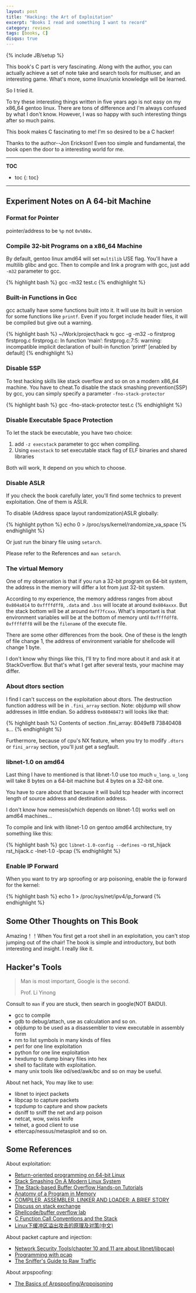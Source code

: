```yaml
---
layout: post
title: "Hacking: the Art of Exploitation"
excerpt: "Books I read and something I want to record"
category: reviews
tags: [books, C]
disqus: true
---
```

{% include JB/setup %}

This book's C part is very fascinating. Along with the author, you can actually achieve a set of note take and search tools for multiuser, and an interesting game. What's more, some linux/unix knowledge will be learned.

So I tried it.

To try these interesting things written in five years ago is not easy on my x86\_64 gentoo linux. There are tons of difference and I'm always confused by what I don't know. However, I was so happy with such interesting things after so much pains.

This book makes C fascinating to me! I'm so desired to be a C hacker!

Thanks to the author--Jon Erickson! Even too simple and fundamental, the book open the door to a interesting world for me.

---

**TOC**

* toc
{: toc}

---

## Experiment Notes on A 64-bit Machine

### Format for Pointer

pointer/address to be `%p` not `0x%08x`.

### Compile 32-bit Programs on a x86\_64 Machine

By default, gentoo linux amd64 will set `multilib` USE flag. You'll have a multilib glibc and gcc. Then to compile and link a program with gcc, just add `-m32` parameter to gcc.

{% highlight bash %}
gcc -m32 test.c
{% endhighlight %}

### Built-in Functions in Gcc

gcc actually have some functions built into it. It will use its built in version for some functions like `printf`. Even if you forget include header files, it will be compiled but give out a warning.

{% highlight bash %}
~/Work/project/hack ⮀ gcc -g -m32 -o firstprog firstprog.c
firstprog.c: In function ‘main’:
firstprog.c:7:5: warning: incompatible implicit declaration of built-in function ‘printf’ [enabled by default]
{% endhighlight %}

### Disable SSP

To test hacking skills like stack overflow and so on on a modern x86\_64 machine. You have to cheat.To disable the stack smashing prevention(SSP) by gcc, you can simply specify a parameter `-fno-stack-protector`

{% highlight bash %}
gcc -fno-stack-protector test.c
{% endhighlight %}

### Disable Executable Space Protection

To let the stack be executable, you have two choice:

1. add `-z execstack` parameter to gcc when compiling.
2. Using `execstack` to set executable stack flag of ELF binaries and shared libraries

Both will work, It depend on you which to choose.

### Disable ASLR

If you check the book carefully later, you'll find some technics to prevent exploitation. One of them is ASLR.

To disable (Address space layout randomization)ASLR globally:

{% highlight python %}
echo 0 > /proc/sys/kernel/randomize_va_space 
{% endhighlight %}

Or just run the binary file using `setarch`.

Please refer to the References and `man setarch`.

### The virtual Memory

One of my observation is that if you run a 32-bit program on 64-bit system, the address in the memory will differ a lot from just 32-bit system.

According to my experience, the memory address ranges from about `0x804a014` to `0xffffdff8`, `.data` and `.bss` will locate at around `0x804axxx`. But the stack bottom will be at around `0xff7fcxxx`. What's important is that environment variables will be at the bottom of memory until `0xffffdff8`. `0xffffdff8` will be the `filename` of the execute file.

There are some other differences from the book. One of these is the length of file change 1, the address of environment variable for shellcode will change 1 byte.

I don't know why things like this, I'll try to find more about it and ask it at StackOverflow. But that's what I get after several tests, your machine may differ.

### About dtors section

I find I can't success on the exploitation about dtors. The destruction function address will be in `.fini_array` section. Note: objdump will show addresses in little endian. So address `0x08048473` will looks like that:

{% highlight bash %}
Contents of section .fini_array:
 8049ef8 73840408                             s... 
{% endhighlight %}

Furthermore, because of cpu's NX feature, when you try to modify `.dtors` or `fini_array` section, you'll just get a segfault.

### libnet-1.0 on amd64

Last thing I have to mentioned is that libnet-1.0 use too much `u_long`. `u_long` will take 8 bytes on a 64-bit machine but 4 bytes on a 32-bit one.

You have to care about that because it will build tcp header with incorrect length of source address and destination address.

I don't know how nemesis(which depends on libnet-1.0) works well on amd64 machines...

To compile and link with libnet-1.0 on gentoo amd64 architecture, try something like this:

{% highlight bash %}
gcc `libnet-1.0-config --defines` -o rst_hijack rst_hijack.c -lnet-1.0 -lpcap
{% endhighlight %}

### Enable IP Forward

When you want to try arp sproofing or arp poisoning, enable the ip forward for the kernel:

{% highlight bash %}
echo 1 > /proc/sys/net/ipv4/ip_forward 
{% endhighlight %}


## Some Other Thoughts on This Book

Amazing！！When You first get a root shell in an exploitation, you can't stop jumping out of the chair! The book is simple and introductory, but both interesting and insight. I really like it.

## Hacker's Tools

> Man is most important, Google is the second.
> 
> Prof. Li Yinong

Consult to `man` if you are stuck, then search in google(NOT BAIDU).

- gcc to compile
- gdb to debug/attach, use as calculation and so on.
- objdump to be used as a disassembler to view executable in assembly form
- nm to list symbols in many kinds of files
- perl for one line exploitation
- python for one line exploitation
- hexdump to dump binary files into hex
- shell to facilitate with exploitation.
- many unix tools like od/sed/awk/bc and so on may be useful.

About net hack, You may like to use:

- libnet to inject packets
- libpcap to capture packets
- tcpdump to capture and show packets
- dsniff to sniff the net and arp poison
- netcat, wow, swiss knife
- telnet, a good client to use
- ettercap/nessus/metasploit and so on.

## Some References

About exploitation:

- [Return-oriented programming on 64-bit Linux](https://crypto.stanford.edu/~blynn/rop/)
- [Stack Smashing On A Modern Linux System](http://www.exploit-db.com/papers/24085/)
- [The Stack-based Buffer Overflow Hands-on Tutorials](http://www.tenouk.com/Bufferoverflowc/)
- [Anatomy of a Program in Memory](http://duartes.org/gustavo/blog/post/anatomy-of-a-program-in-memory)
- [COMPILER, ASSEMBLER, LINKER AND LOADER: A BRIEF STORY](http://www.tenouk.com/ModuleW.html)
- [Discuss on stack exchange](http://security.stackexchange.com/questions/20497/stack-overflows-defeating-canaries-aslr-dep-nx)
- [Shellcode/buffer overflow lab](https://www.cs.umd.edu/class/fall2012/cmsc498L/materials/vuln-lab.shtml)
- [C Function Call Conventions and the Stack](http://www.csee.umbc.edu/~chang/cs313.s02/stack.shtml)
- [Linux下缓冲区溢出攻击的原理及对策(中文)](https://www.ibm.com/developerworks/cn/linux/l-overflow/)

About packet capture and injection:

- [Network Security Tools(chapter 10 and 11 are about libnet/libpcap)](http://networksecurity.org.ua/0596007949/toc.html)
- [Programming with pcap](http://www.tcpdump.org/pcap.html)
- [The Sniffer's Guide to Raw Traffic](http://yuba.stanford.edu/~casado/pcap/section1.html)

About arpspoofing:

- [The Basics of Arpspoofing/Arppoisoning](http://www.irongeek.com/i.php?page=security/arpspoof)
